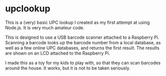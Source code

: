# upclookup

This is a (very) basic UPC lookup I created as my first attempt at using Node.js. It is very much amateur code.

This is designed to use a USB barcode scanner attached to a Raspberry Pi. Scanning a barcode looks up the barcode number from a local database, as well as a few online UPC databases, and returns the first result. The results are shown on an LCD attached to the Raspberry Pi.

I made this as a toy for my kids to play with, so that they can scan barcodes around the house. It works, but it is not to be taken seriously.
